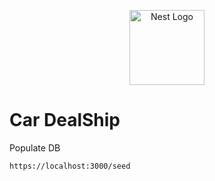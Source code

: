 <p align="center">
  <img src="https://nestjs.com/img/logo-small.svg" width="120" alt="Nest Logo" />
</p>

# Car DealShip

Populate DB

```
https://localhost:3000/seed
```